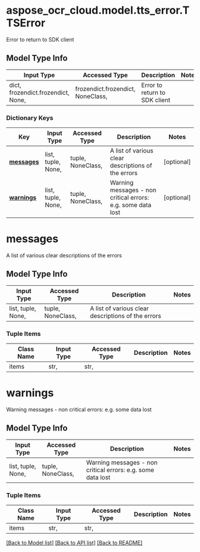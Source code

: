# aspose_ocr_cloud.model.tts_error.TTSError

Error to return to SDK client

## Model Type Info
Input Type | Accessed Type | Description | Notes
------------ | ------------- | ------------- | -------------
dict, frozendict.frozendict, None,  | frozendict.frozendict, NoneClass,  | Error to return to SDK client | 

### Dictionary Keys
Key | Input Type | Accessed Type | Description | Notes
------------ | ------------- | ------------- | ------------- | -------------
**[messages](#messages)** | list, tuple, None,  | tuple, NoneClass,  | A list of various clear descriptions of the errors | [optional] 
**[warnings](#warnings)** | list, tuple, None,  | tuple, NoneClass,  | Warning messages - non critical errors: e.g. some data lost | [optional] 

# messages

A list of various clear descriptions of the errors

## Model Type Info
Input Type | Accessed Type | Description | Notes
------------ | ------------- | ------------- | -------------
list, tuple, None,  | tuple, NoneClass,  | A list of various clear descriptions of the errors | 

### Tuple Items
Class Name | Input Type | Accessed Type | Description | Notes
------------- | ------------- | ------------- | ------------- | -------------
items | str,  | str,  |  | 

# warnings

Warning messages - non critical errors: e.g. some data lost

## Model Type Info
Input Type | Accessed Type | Description | Notes
------------ | ------------- | ------------- | -------------
list, tuple, None,  | tuple, NoneClass,  | Warning messages - non critical errors: e.g. some data lost | 

### Tuple Items
Class Name | Input Type | Accessed Type | Description | Notes
------------- | ------------- | ------------- | ------------- | -------------
items | str,  | str,  |  | 

[[Back to Model list]](../../README.md#documentation-for-models) [[Back to API list]](../../README.md#documentation-for-api-endpoints) [[Back to README]](../../README.md)

